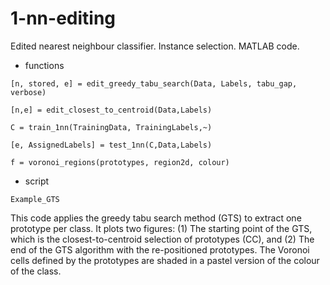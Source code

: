 # 1-nn-editing
Edited nearest neighbour classifier. Instance selection. MATLAB code. 

* functions

`[n, stored, e] = edit_greedy_tabu_search(Data, Labels, tabu_gap, verbose)`

`[n,e] = edit_closest_to_centroid(Data,Labels)`

`C = train_1nn(TrainingData, TrainingLabels,~)`

`[e, AssignedLabels] = test_1nn(C,Data,Labels)`

`f = voronoi_regions(prototypes, region2d, colour)`

* script

`Example_GTS` 

This code applies the greedy tabu search method (GTS) to extract one prototype per class. It plots two figures: (1) The starting point of the GTS, which is the closest-to-centroid selection of prototypes (CC), and (2) The end of the GTS algorithm with the re-positioned prototypes. The Voronoi cells defined by the prototypes are shaded in a pastel version of the colour of the class.



